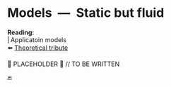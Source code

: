 # Models &nbsp;&mdash;&nbsp; Static but fluid

**Reading:**\
|&thinsp;Applicatoin models\
⬅️ [Theoretical tribute](https://github.com/BYTESHAUS/read-write/tree/main/README+/software/design/samples#Stills)

🚧 PLACEHOLDER 🚧
// TO BE WRITTEN

🔚
